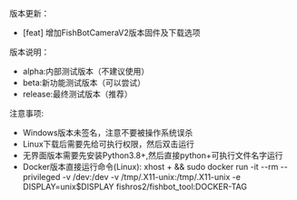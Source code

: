版本更新：
- [feat] 增加FishBotCameraV2版本固件及下载选项


版本说明：
- alpha:内部测试版本（不建议使用）
- beta:新功能测试版本（可以尝试）
- release:最终测试版本（推荐）

注意事项:
- Windows版本未签名，注意不要被操作系统误杀
- Linux下载后需要先给可执行权限，然后双击运行
- 无界面版本需要先安装Python3.8+,然后直接python+可执行文件名字运行
- Docker版本直接运行命令(Linux): xhost + && sudo docker run -it --rm --privileged -v /dev:/dev -v /tmp/.X11-unix:/tmp/.X11-unix -e DISPLAY=unix$DISPLAY fishros2/fishbot_tool:DOCKER-TAG